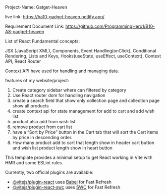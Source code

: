 Project-Name: Gatget-Heaven


live link: https://ha10-gadget-heaven.netlify.app/

Requirement Document Link: https://github.com/ProgrammingHero1/B10-A8-gadget-heaven

List of React Fundamental concepts:

JSX (JavaScript XML),  Components, Event Handling(onClick), Conditional Rendering, Lists and Keys, Hooks(useState, useEffect, useContext), Context API, React Router

Context API have used for handling and managing data.

 features of my website/project:

1. Create category sidebar where can filtered by category
2. Use React router dom for handling navigation
3. create a search field that show only collection page and collection page show all products
4. create context api for state management for add to cart and add wish list
5. product also add from wish list 
6. remove product from cart list
7. have a “Sort by Price” button in the Cart tab that will
sort the Cart items by price in descending order.
8. How many product add to cart that length show in header cart button and wish list product length show in heart button
 


This template provides a minimal setup to get React working in Vite with HMR and some ESLint rules.

Currently, two official plugins are available:

- [@vitejs/plugin-react](https://github.com/vitejs/vite-plugin-react/blob/main/packages/plugin-react/README.md) uses [Babel](https://babeljs.io/) for Fast Refresh
- [@vitejs/plugin-react-swc](https://github.com/vitejs/vite-plugin-react-swc) uses [SWC](https://swc.rs/) for Fast Refresh
